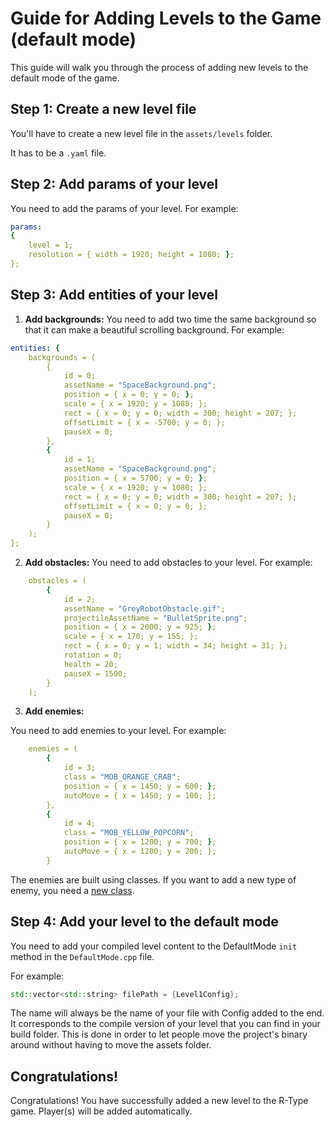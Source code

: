# Guide for Adding Levels to the Game (default mode)
This guide will walk you through the process of adding new levels to the default mode of the game.

## Step 1: Create a new level file
You'll have to create a new level file in the `assets/levels` folder.

It has to be a `.yaml` file.

## Step 2: Add params of your level

You need to add the params of your level. For example:

```yaml
params:
{
    level = 1;
    resolution = { width = 1920; height = 1080; };
};
```

## Step 3: Add entities of your level

1. **Add backgrounds:**
You need to add two time the same background so that it can make a beautiful scrolling background. For example:

```yaml
entities: {
    backgrounds = (
        {
            id = 0;
            assetName = "SpaceBackground.png";
            position = { x = 0; y = 0; };
            scale = { x = 1920; y = 1080; };
            rect = { x = 0; y = 0; width = 300; height = 207; };
            offsetLimit = { x = -5700; y = 0; };
            pauseX = 0;
        },
        {
            id = 1;
            assetName = "SpaceBackground.png";
            position = { x = 5700; y = 0; };
            scale = { x = 1920; y = 1080; };
            rect = { x = 0; y = 0; width = 300; height = 207; };
            offsetLimit = { x = 0; y = 0; };
            pauseX = 0;
        }
    );
};
```

2. **Add obstacles:**
You need to add obstacles to your level. For example:

```yaml
    obstacles = (
        {
            id = 2;
            assetName = "GreyRobotObstacle.gif";
            projectileAssetName = "BulletSprite.png";
            position = { x = 2000; y = 925; };
            scale = { x = 170; y = 155; };
            rect = { x = 0; y = 1; width = 34; height = 31; };
            rotation = 0;
            health = 20;
            pauseX = 1500;
        }
    );
```

3. **Add enemies:**

You need to add enemies to your level. For example:

```yaml
    enemies = (
        {
            id = 3;
            class = "MOB_ORANGE_CRAB";
            position = { x = 1450; y = 600; };
            autoMove = { x = 1450; y = 100; };
        },
        {
            id = 4;
            class = "MOB_YELLOW_POPCORN";
            position = { x = 1200; y = 700; };
            autoMove = { x = 1200; y = 200; };
        }
```

The enemies are built using classes.
If you want to add a new type of enemy, you need a [new class](GUIDE_Adding-classes.md).

## Step 4: Add your level to the default mode
You need to add your compiled level content to the DefaultMode `init` method in the `DefaultMode.cpp` file.

For example:
```cpp
std::vector<std::string> filePath = {Level1Config};
```

The name will always be the name of your file with Config added to the end. It corresponds to the compile version of your level that you can find in your build folder.
This is done in order to let people move the project's binary around without having to move the assets folder.

## Congratulations!

Congratulations! You have successfully added a new level to the R-Type game.
Player(s) will be added automatically.
